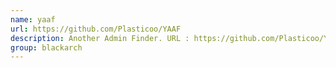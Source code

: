 ```yaml
---
name: yaaf
url: https://github.com/Plasticoo/YAAF
description: Another Admin Finder. URL : https://github.com/Plasticoo/YAAF Groups : blackarch blackarch-webapp blackarch-scanner
group: blackarch
---
```

